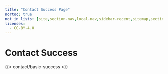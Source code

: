 ```yaml
---
title: "Contact Success Page"
nortoc: true
not_in_lists: [site,section-nav,local-nav,sidebar-recent,sitemap,section]
licenses:
  - CC-BY-4.0
---
```


# Contact Success

{{< contact/basic-success >}}
